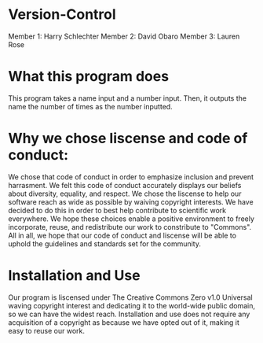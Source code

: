 # Version-Control
Member 1: Harry Schlechter 
Member 2: David Obaro
Member 3: Lauren Rose

# What this program does
This program takes a name input and a number input. Then, it outputs the name the number of times  as the number inputted.

# Why we chose liscense and code of conduct:
We chose that code of conduct in order to emphasize inclusion and prevent harrasment. We felt this code of conduct accurately displays our beliefs about diversity, equality, and respect. We chose the liscense to help our software reach as wide as possible by waiving copyright interests. We have decided to do this in order to best help contribute to scientific work everywhere. We hope these choices enable a positive environment to freely incorporate, reuse, and redistribute our work to constribute to "Commons". All in all, we hope that our code of conduct and liscense will be able to uphold the guidelines and standards set for the community.

# Installation and Use
Our program is liscensed under The Creative Commons Zero v1.0 Universal waving copyright interest and dedicating it to the world-wide public domain, so we can have the widest reach. Installation and use does not require any acquisition of a copyright as because we have opted out of it, making it easy to reuse our work.
